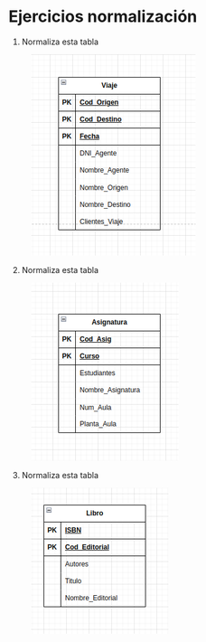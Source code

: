 # Ejercicios normalización

1. Normaliza esta tabla

<figure><img src="../../../.gitbook/assets/image (125).png" alt=""><figcaption></figcaption></figure>

2. Normaliza esta tabla

<figure><img src="../../../.gitbook/assets/image (126).png" alt=""><figcaption></figcaption></figure>

3. Normaliza esta tabla

<figure><img src="../../../.gitbook/assets/image (127).png" alt=""><figcaption></figcaption></figure>
